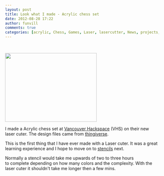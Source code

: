 ```yaml
---
layout: post
title: Look what I made - Acrylic chess set
date: 2012-08-28 17:22
author: funvill
comments: true
categories: [acrylic, Chess, Games, Laser, lasercutter, News, projects, VHS]
---
```

&nbsp;

<img class="alignright size-medium wp-image-2813" title="IMG_4789" src="http://blog.abluestar.com/public/uploads/2012/08/IMG_4789-300x225.jpg" alt="" width="300" height="225" />

I made a Acrylic chess set at <a href="http://vancouver.hackspace.ca/wp/">Vancouver Hackspace</a> (VHS) on their new laser cuter. The design files came from <a href="http://www.thingiverse.com/thing:6593">thingiverse</a>.

This is the first thing that I have ever made with a Laser cuter. It was a great learning experience and I hope to move on to <a href="http://blog.abluestar.com/two-layer-stencils/">stencils</a> next.

Normally a stencil would take me upwards of two to three hours to complete depending on how many colors and the complexity. With the laser cuter it shouldn't take me longer then a few mins.

&nbsp;
